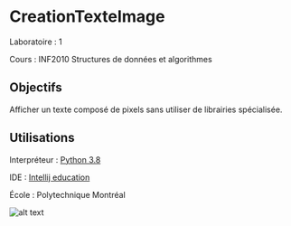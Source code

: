 # CreationTexteImage
Laboratoire : 1 

Cours : INF2010 Structures de données et algorithmes



## Objectifs
Afficher un texte composé de pixels sans utiliser de librairies spécialisée.

## Utilisations
Interpréteur : [Python 3.8](https://www.python.org/downloads/)

IDE : [Intellij education](https://www.jetbrains.com/fr-fr/idea/download/#section=windows)

École : Polytechnique Montréal

![alt text](https://github.com/TritzA/CreationTexteImage/blob/master/image.jpg)
